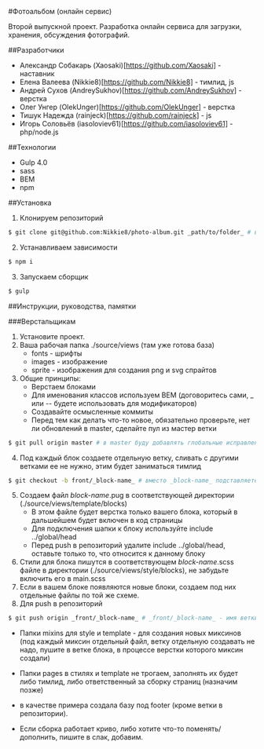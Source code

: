 #Фотоальбом (онлайн сервис)

Второй выпускной проект. Разработка онлайн сервиса для загрузки, хранения, обсуждения фотографий.

##Разработчики
* Александр Собакарь (Xaosaki)[https://github.com/Xaosaki] - наставник
* Елена Валеева (Nikkie8)[https://github.com/Nikkie8] - тимлид, js
* Андрей Сухов (AndreySukhov)[https://github.com/AndreySukhov] - верстка
* Олег Унгер (OlekUnger)[https://github.com/OlekUnger] - верстка
* Тишук Надежда (rainjeck)[https://github.com/rainjeck] - js
* Игорь Соловьёв (iasoloviev61)[https://github.com/iasoloviev61] - php/node.js

##Технологии
* Gulp 4.0
* sass
* BEM
* npm

##Установка
1. Клонируем репозиторий
```bash
$ git clone git@github.com:Nikkie8/photo-album.git _path/to/folder_ # вместо _path/to/folder_ укажите название папки, в которую хотите склонировать
```
2. Устанавливаем зависимости
```bash
$ npm i
```
3. Запускаем сборщик
```bash
$ gulp
```

##Инструкции, руководства, памятки

###Верстальщикам
1. Установите проект.
2. Ваша рабочая папка ./source/views (там уже готова база)
    * fonts - шрифты
    * images - изображение
    * sprite - изображения для создания png и svg спрайтов
3. Общие принципы:
    * Верстаем блоками
    * Для именования классов используем BEM (договоритесь сами, _ или -- будете использовать для модификаторов)
    * Создавайте осмысленные коммиты
    * Перед тем как делать что-то новое, обязательно проверьте, нет ли обновлений в master, сделайте пул из мастер ветки
```bash
$ git pull origin master # в master буду добавлять глобальные исправления (например, изменения в сборке и т.д.)
```
4. Под каждый блок создаете отдельную ветку, сливать с другими ветками ее не нужно, этим будет заниматься тимлид
```bash
$ git checkout -b front/_block-name_ # вместо _block-name_ подставляете название своего блока, например, front/footer
```
5. Создаем файл _block-name_.pug в соответствующей директории (./source/views/template/blocks)
    * В этом файле будет верстка только вашего блока, который в дальшейшем будет включен в код страницы
    * Для подключения шапки к блоку используйте include ../global/head
    * Перед push в репозиторий удалите include ../global/head, оставьте только то, что относится к данному блоку
6. Стили для блока пишутся в соответствующем _block-name_.scss файле в директории (./source/views/style/blocks), не забудьте включить его в main.scss
7. Если в вашем блоке появляются новые блоки, создаем под них отдельные файлы по той же схеме.
8. Для push в репозиторий
```bash
$ git push origin _front/_block-name_ # _front/_block-name_ - имя ветки, которую вы создавали в самом начале под блок
```

* Папки mixins для style и template - для создания новых миксинов (под каждый миксин отдельный файл, ветку отдельную создавать не надо, пушите в ветке блока, в процессе верстки которого миксин создали)
* Папки pages в стилях и template не трогаем, заполнять их будет либо тимлид, либо ответственный за сборку страниц (назначим позже)

* в качестве примера создала базу под footer (кроме ветки в репозитории).

* Если сборка работает криво, либо хотите что-то поменять/дополнить, пишите в слак, добавим.
